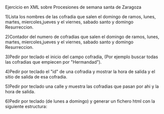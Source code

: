 Ejercicio en XML sobre Procesiones de semana santa de Zaragoza 

1)Lista los nombres de las cofradia que salen el domingo de ramos, lunes, martes, miercoles,jueves y el viernes, sabado santo y domingo Resurreccion.

2)Contador del numero de cofradias que salen el domingo de ramos, lunes, martes, miercoles,jueves y el viernes, sabado santo y domingo Resurreccion.

3)Pedir por teclado el inicio del campo cofradia, (Por ejemplo buscar todas las cofradias que empiecen por "Hermandad").

4)Pedir por teclado el "id" de una cofradia y mostrar la hora de salida y el sitio de salida de esa cofradia.

5)Pedir por teclado una calle y muestra las cofradias que pasan por ahi y la hora de salida.

6)Pedir por teclado (de lunes a domingo) y generar un fichero html con la siguiente estructura:
